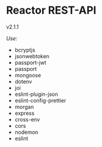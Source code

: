 # Reactor REST-API

v2.1.1

_Use:_

- bcryptjs
- jsonwebtoken
- passport-jwt
- passport
- mongoose
- dotenv
- joi
- eslint-plugin-json
- eslint-config-prettier
- morgan
- express
- cross-env
- cors
- nodemon
- eslint
